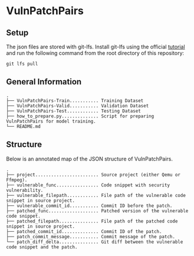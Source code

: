 # VulnPatchPairs

## Setup

The json files are stored with git-lfs. Install git-lfs using the official [tutorial](https://git-lfs.com) and run the following command from the root directory of this repository:

`git lfs pull`

## General Information

```
.
├── VulnPatchPairs-Train........... Training Dataset
├── VulnPatchPairs-Valid........... Validation Dataset
├── VulnPatchPairs-Test............ Testing Dataset
├── how_to_prepare.py.............. Script for preparing VulnPatchPairs for model training.
└── README.md
```

## Structure

Below is an annotated map of the JSON structure of VulnPatchPairs.

```
.
├── project........................ Source project (either Qemu or Ffmpeg).
├── vulnerable_func................ Code snippet with security vulnerability.
├── vulnerable_filepath............ File path of the vulnerable code snippet in source project.
├── vulnerable_commit_id........... Commit ID before the patch.
├── patched_func................... Patched version of the vulnerable code snippet.
├── patched_filepath............... File path of the patched code snippet in source project.
├── patched_commit_id.............. Commit ID of the patch.
├── patch_commit_message........... Commit message of the patch.
└── patch_diff_delta............... Git diff between the vulnerable code snippet and the patch.
```
